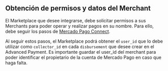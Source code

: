 ## Obtención de permisos y datos del Merchant

El Marketplace que desee integrarse, debe solicitar permisos a sus Merchants para poder operar y realizar pagos en su nombre. Para ello, debe seguir los pasos de [Mercado Pago Connect](/guides/marketplace/api/create-marketplace.es.md).

Al seguir estos pasos, el Marketplace podrá obtener el `user_id` que lo debe utilizar como `collector_id` en cada `disbursement` que desee crear en el Advanced Payment. Es importante guardar el user_id del merchant para poder identificar el propietario de la cuenta de Mercado Pago en caso que haga falta.